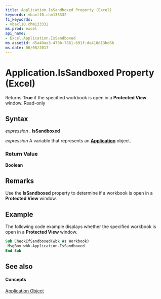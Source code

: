 ```yaml
---
title: Application.IsSandboxed Property (Excel)
keywords: vbaxl10.chm133332
f1_keywords:
- vbaxl10.chm133332
ms.prod: excel
api_name:
- Excel.Application.IsSandboxed
ms.assetid: d5a40aa3-470b-7861-691f-de418d13bd8b
ms.date: 06/08/2017
---
```



# Application.IsSandboxed Property (Excel)

Returns  **True** if the specified workbook is open in a **Protected View** window. Read-only


## Syntax

 _expression_ . **IsSandboxed**

 _expression_ A variable that represents an **[Application](application-object-excel.md)** object.


### Return Value

 **Boolean**


## Remarks

Use the  **IsSandboxed** property to determine if a workbook is open in a **Protected View** window.


## Example

The following code example displays whether the specified workbook is open in a  **Protected View** window.


```vb
Sub CheckIfSandboxed(wbk As Workbook) 
 MsgBox wbk.Application.IsSandboxed 
End Sub
```


## See also


#### Concepts


[Application Object](application-object-excel.md)

